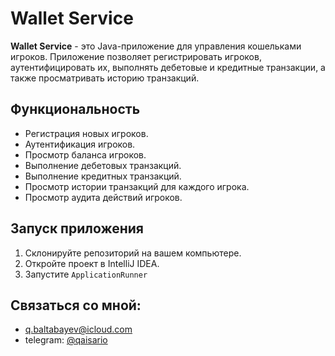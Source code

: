 # Wallet Service

**Wallet Service** - это Java-приложение для управления кошельками игроков. Приложение позволяет регистрировать игроков, аутентифицировать их, выполнять дебетовые и кредитные транзакции, а также просматривать историю транзакций.

## Функциональность

- Регистрация новых игроков.
- Аутентификация игроков.
- Просмотр баланса игроков.
- Выполнение дебетовых транзакций.
- Выполнение кредитных транзакций.
- Просмотр истории транзакций для каждого игрока.
- Просмотр аудита действий игроков.

## Запуск приложения

1. Склонируйте репозиторий на вашем компьютере.
2. Откройте проект в IntelliJ IDEA.
3. Запустите `ApplicationRunner` 


## Связаться со мной:

- q.baltabayev@icloud.com
- telegram: [@qaisario](https://t.me/qaisario)

